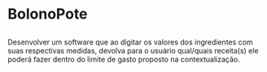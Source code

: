 # BolonoPote
##
Desenvolver um software que ao digitar os valores dos ingredientes com suas respectivas
medidas, devolva para o usuário qual/quais receita(s) ele poderá fazer dentro do limite de gasto
proposto na contextualização.
